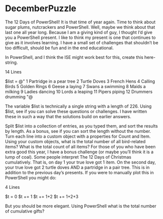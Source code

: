 # DecemberPuzzle
The 12 Days of PowerShell! It is that time of year again. Time to think about sugar plums, nutcrackers and PowerShell. Well, maybe we think about that last one all year long. Because I am a giving kind of guy, I thought I‘d give you a PowerShell present. I like to think my present is one that continues to give as it involves learning. I have a small set of challenges that shouldn’t be too difficult, should be fun and in the end educational.

In PowerShell, and I think the ISE might work best for this, create this here-string.

14 Lines

$list = @"
1 Partridge in a pear tree
2 Turtle Doves
3 French Hens
4 Calling Birds
5 Golden Rings
6 Geese a laying
7 Swans a swimming
8 Maids a milking
9 Ladies dancing
10 Lords a leaping
11 Pipers piping
12 Drummers drumming
"@

The variable $list is technically a single string with a length of 226. Using $list, see if you can solve these questions or challenges. I have written these in such a way that the solutions build on earlier answers.

Split $list into a collection of entries, as you typed them, and sort the results by length. As a bonus, see if you can sort the length without the number.
Turn each line into a custom object with a properties for Count and Item.
Using your custom objects, what is the total number of all bird-related items?
What is the total count of all items?
For those of you who have been extra good this year, I have a bonus challenge (or maybe you’ll think it is a lump of coal). Some people interpret The 12 Days of Christmas cumulatively. That is, on day 1 your true love got 1 item. On the second day, your true love got 2 turtle doves AND a partridge in a pair tree. This is in addition to the previous day’s presents. If you were to manually plot this in PowerShell you might do:

4 Lines

$t = 0
$t += 1
$t += 1+2
$t += 1+2+3

But you should be more elegant. Using PowerShell what is the total number of cumulative gifts?
